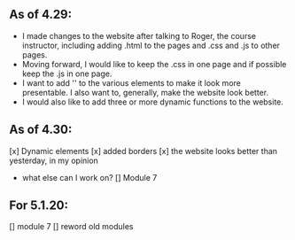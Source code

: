 ## As of 4.29: 
- I made changes to the website after talking to Roger, the course instructor, including adding .html to the pages and .css and .js to other pages.  
- Moving forward, I would like to keep the .css in one page and if possible keep the .js in one page.
- I want to add '<border>' to the various elements to make it look more presentable.  I also want to, generally, make the website look better.  
- I would also like to add three or more dynamic functions to the website. 
## As of 4.30:
[x] Dynamic elements 
[x] added borders
[x] the website looks better than yesterday, in my opinion
- what else can I work on? 
[] Module 7
## For 5.1.20:
[] module 7
[] reword old modules